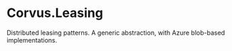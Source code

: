 # Corvus.Leasing
Distributed leasing patterns. A generic abstraction, with Azure blob-based implementations.
